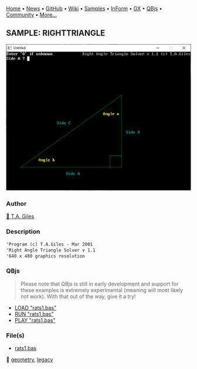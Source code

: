 [Home](https://qb64.com) • [News](../../news.md) • [GitHub](https://github.com/QB64Official/qb64) • [Wiki](https://github.com/QB64Official/qb64/wiki) • [Samples](../../samples.md) • [InForm](../../inform.md) • [GX](../../gx.md) • [QBjs](../../qbjs.md) • [Community](../../community.md) • [More...](../../more.md)

## SAMPLE: RIGHTTRIANGLE

![screenshot.png](img/screenshot.png)

### Author

[🐝 T.A. Giles](../t.a.-giles.md) 

### Description

```text
'Program (c) T.A.Giles - Mar 2001
'Right Angle Triangle Solver v 1.1
'640 x 480 graphics resolution
```

### QBjs

> Please note that QBjs is still in early development and support for these examples is extremely experimental (meaning will most likely not work). With that out of the way, give it a try!

* [LOAD "rats1.bas"](https://v6p9d9t4.ssl.hwcdn.net/html/6022890/index.html?src=https://qb64.com/samples/righttriangle/src/rats1.bas)
* [RUN "rats1.bas"](https://v6p9d9t4.ssl.hwcdn.net/html/6022890/index.html?mode=auto&src=https://qb64.com/samples/righttriangle/src/rats1.bas)
* [PLAY "rats1.bas"](https://v6p9d9t4.ssl.hwcdn.net/html/6022890/index.html?mode=play&src=https://qb64.com/samples/righttriangle/src/rats1.bas)

### File(s)

* [rats1.bas](src/rats1.bas)

🔗 [geometry](../geometry.md), [legacy](../legacy.md)
